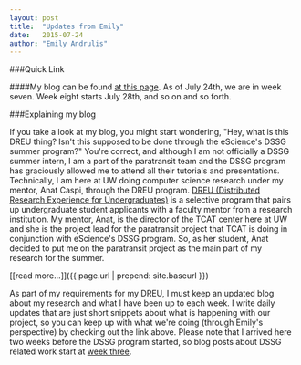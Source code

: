 ```yaml
---
layout: post
title:  "Updates from Emily"
date:   2015-07-24
author: "Emily Andrulis"
---
```



###Quick Link

####My blog can be found [at this page](http://emilydreu.weebly.com/blog.html). 
As of July 24th, we are in week seven. Week eight starts July 28th, and so on and so forth.

###Explaining my blog

If you take a look at my blog, you might start wondering, "Hey, what is this DREU thing?
Isn't this supposed to be done through the eScience's DSSG summer program?" 
You're correct, and although I am not officially a DSSG summer intern, I am a part of the paratransit team
and the DSSG program has graciously allowed me to attend all their tutorials and presentations. Technically,
I am here at UW doing computer science research under my mentor, Anat Caspi, through the DREU program. [DREU 
(Distributed Research Experience for Undergraduates)](http://cra-w.org/ArticleDetails/tabid/77/ArticleID/54/Distributed-Research-Experiences-for-Undergraduates-DREU.aspx) is a selective program that pairs up undergraduate student 
applicants with a faculty mentor from a research institution. My mentor, Anat, is the director of the TCAT center
here at UW and she is the project lead for the paratransit project that TCAT is doing in conjunction with eScience's 
DSSG program. So, as her student, Anat decided to put me on the paratransit project as the main part of my research for the summer.

[[read more...]]({{ page.url | prepend: site.baseurl }})
<!--more-->

As part of my requirements for my DREU, I must keep an updated blog about my research and what I have been up
to each week. I write daily updates that are just short snippets about what is happening with our project, so
you can keep up with what we're doing (through Emily's perspective) by checking out the link above. Please note
that I arrived here two weeks before the DSSG program started, so blog posts about DSSG related work start at 
[week three](http://emilydreu.weebly.com/week-three). 